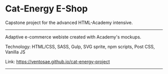 # Cat-Energy E-Shop

Capstone project for the advanced HTML-Academy intensive. 

---

Adaptive e-commerce webiste created with Academy's mockups. 

Technology: HTML/CSS, SASS, Gulp, SVG sprite, npm scripts, Post CSS, Vanilla JS

Link: https://ventosae.github.io/cat-energy-project

---
